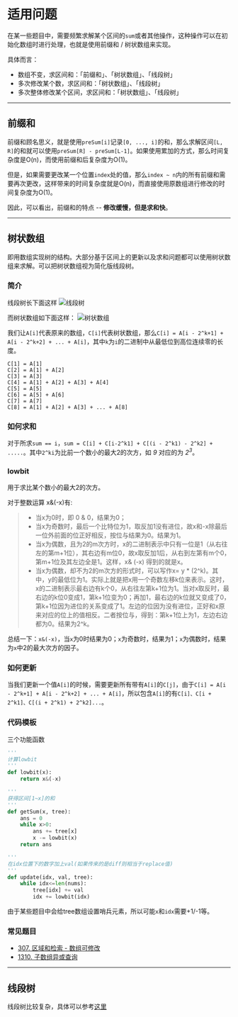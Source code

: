 # 适用问题

在某一些题目中，需要频繁求解某个区间的`sum`或者其他操作，这种操作可以在初始化数组时进行处理，也就是使用前缀和 / 树状数组来实现。

具体而言：
* 数组不变，求区间和：「前缀和」、「树状数组」、「线段树」
* 多次修改某个数，求区间和：「树状数组」、「线段树」
* 多次整体修改某个区间，求区间和：「树状数组」、「线段树」

---

## 前缀和

前缀和顾名思义，就是使用`preSum[i]`记录`[0, ..., i]`的和，那么求解区间`[L, R]`的和就可以使用`preSum[R] - preSum[L-1]`。如果使用累加的方式，那么时间复杂度是O(n)，而使用前缀和后复杂度为O(1)。

但是，如果需要更改某一个位置`index`处的值，那么`index ~ n`内的所有前缀和需要再次更改，这样带来的时间复杂度就是O(n)，而直接使用原数组进行修改的时间复杂度为O(1)。

因此，可以看出，前缀和的特点 -- **修改缓慢，但是求和快**。

---

## 树状数组

即用数组实现树的结构。大部分基于区间上的更新以及求和问题都可以使用树状数组来求解。可以把树状数组视为简化版线段树。

### 简介

线段树长下面这样
<img src="https://img2018.cnblogs.com/blog/1448672/201810/1448672-20181003121208845-81274925.png" alt="线段树">

而树状数组如下面这样：
<img src="https://img2018.cnblogs.com/blog/1448672/201810/1448672-20181003121604644-268531484.png" alt="树状数组">

我们让`A[i]`代表原来的数组，`C[i]`代表树状数组，那么`C[i] = A[i - 2^k+1] + A[i - 2^k+2] + ... + A[i]`，其中`k`为`i`的二进制中从最低位到高位连续零的长度。
```
C[1] = A[1]
C[2] = A[1] + A[2]
C[3] = A[3]
C[4] = A[1] + A[2] + A[3] + A[4]
C[5] = A[5]
C[6] = A[5] + A[6]
C[7] = A[7]
C[8] = A[1] + A[2] + A[3] + ... + A[8]
```

### 如何求和

对于所求`sum == i`，`sum = C[i] + C[i-2^k1] + C[(i - 2^k1) - 2^k2] + .....`。其中`2^ki`为比前一个数小的最大2的次方，如 *9* 对应的为 *2<sup>3</sup>*。


### lowbit

用于求比某个数小的最大2的次方。

对于整数运算 x&(-x)有:
> * 当x为0时，即 0 & 0，结果为0；
> * 当x为奇数时，最后一个比特位为1，取反加1没有进位，故x和-x除最后一位外前面的位正好相反，按位与结果为0。结果为1。
> * 当x为偶数，且为2的m次方时，x的二进制表示中只有一位是1（从右往左的第m+1位），其右边有m位0，故x取反加1后，从右到左第有m个0，第m+1位及其左边全是1。这样，x& (-x) 得到的就是x。 
> * 当x为偶数，却不为2的m次方的形式时，可以写作x= y * (2^k)。其中，y的最低位为1。实际上就是把x用一个奇数左移k位来表示。这时，x的二进制表示最右边有k个0，从右往左第k+1位为1。当对x取反时，最右边的k位0变成1，第k+1位变为0；再加1，最右边的k位就又变成了0，第k+1位因为进位的关系变成了1。左边的位因为没有进位，正好和x原来对应的位上的值相反。二者按位与，得到：第k+1位上为1，左边右边都为0。结果为2^k。

总结一下：`x&(-x)`，当`x`为0时结果为0；`x`为奇数时，结果为1；`x`为偶数时，结果为`x`中2的最大次方的因子。

### 如何更新

当我们更新一个值`A[i]`的时候，需要更新所有带有`A[i]`的`C[j]`，由于`C[i] = A[i - 2^k+1] + A[i - 2^k+2] + ... + A[i]`，所以包含`A[i]`的有`C[i]、C[i + 2^k1]、C[(i + 2^k1) + 2^k2]...`。

### 代码模板

三个功能函数
```py
'''
计算lowbit
'''
def lowbit(x):
    return x&(-x)

'''
获得区间[1~x]的和
'''
def getSum(x, tree):
    ans = 0
    while x>0:
        ans += tree[x]
        x -= lowbit(x)
    return ans

'''
在idx位置下的数字加上val(如果传来的是diff则相当于replace值)
'''
def update(idx, val, tree):
    while idx<=len(nums):
        tree[idx] += val
        idx += lowbit(idx)
```

由于某些题目中会给tree数组设置哨兵元素，所以可能`x`和`idx`需要+1/-1等。

### 常见题目

* [307. 区域和检索 - 数组可修改](./python/307.%20区域和检索%20-%20数组可修改.md)
* [1310. 子数组异或查询](./python/1310.%20子数组异或查询.md)

---

## 线段树

线段树比较复杂，具体可以参考[这里](https://blog.csdn.net/zearot/article/details/48299459)